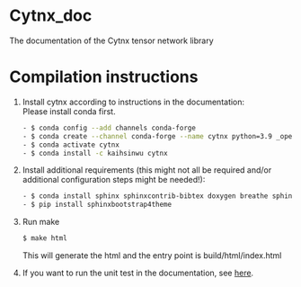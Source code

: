 # Cytnx_doc
The documentation of the Cytnx tensor network library


# Compilation instructions
1. Install cytnx according to instructions in the documentation:  
    Please install conda first.
    ```bash
    - $ conda config --add channels conda-forge  
    - $ conda create --channel conda-forge --name cytnx python=3.9 _openmp_mutex=*=*_llvm  
    - $ conda activate cytnx  
    - $ conda install -c kaihsinwu cytnx  
    ```

2. Install additional requirements (this might not all be required and/or additional configuration steps might be needed!):
    ```bash
    - $ conda install sphinx sphinxcontrib-bibtex doxygen breathe sphinxcontrib-jquery 
    - $ pip install sphinxbootstrap4theme  
    ```

3. Run make  
    ```bash
    $ make html  
    ```

     This will generate the html and the entry point is build/html/index.html
4. If you want to run the unit test in the documentation, see [here](./tests/README.md).
